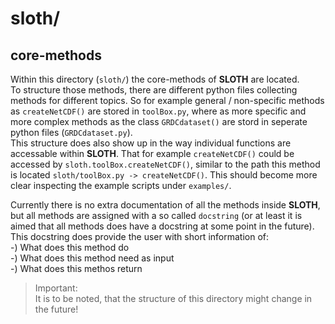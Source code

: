 # sloth/
## core-methods

Within this directory (`sloth/`) the core-methods of **SLOTH** are located.  
To structure those methods, there are different python files collecting methods for different topics. So for example general / non-specific methods as `createNetCDF()` are stored in `toolBox.py`, where as more specific and more complex methods as the class `GRDCdataset()` are stord in seperate python files (`GRDCdataset.py`).  
This structure does also show up in the way individual functions are accessable within **SLOTH**. That for example `createNetCDF()` could be accessed by `sloth.toolBox.createNetCDF()`, similar to the path this method is located `sloth/toolBox.py -> createNetCDF()`. This should become more clear inspecting the example scripts under `examples/`.  

Currently there is no extra documentation of all the methods inside **SLOTH**, but all methods are assigned with a so called `docstring` (or at least it is aimed that all methods does have a docstring at some point in the future). This docstring does provide the user with short information of:  
-) What does this method do  
-) What does this method need as input  
-) What does this methos return  

> Important:  
It is to be noted, that the structure of this directory might change in the future!
